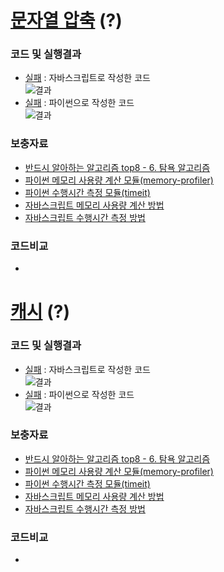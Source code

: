 # [문자열 압축](https://programmers.co.kr/learn/courses/30/lessons/60057) (?)
> 
> 

### 코드 및 실행결과
* [실패](create_a_large_number.ipynb) : 자바스크립트로 작성한 코드  
![결과](test_result_js.JPG)
* [실패](create_a_large_number.py) : 파이썬으로 작성한 코드  
![결과](test_result_python.JPG)

### 보충자료
* [반드시 알아하는 알고리즘 top8 - 6. 탐욕 알고리즘](https://gomguard.tistory.com/119)
* [파이썬 메모리 사용량 계산 모듈(memory-profiler)](https://pypi.org/project/memory-profiler/)
* [파이썬 수행시간 측정 모듈(timeit)](https://docs.python.org/ko/3/library/timeit.html)
* [자바스크립트 메모리 사용량 계산 방법](https://www.valentinog.com/blog/memory-usage-node-js/)
* [자바스크립트 수행시간 측정 방법](https://stackoverflow.com/questions/313893/how-to-measure-time-taken-by-a-function-to-execute)

### 코드비교
* []()

# [캐시](https://programmers.co.kr/learn/courses/30/lessons/17680) (?)
> 
> 

### 코드 및 실행결과
* [실패](create_a_large_number.ipynb) : 자바스크립트로 작성한 코드  
![결과](test_result_js.JPG)
* [실패](create_a_large_number.py) : 파이썬으로 작성한 코드  
![결과](test_result_python.JPG)

### 보충자료
* [반드시 알아하는 알고리즘 top8 - 6. 탐욕 알고리즘](https://gomguard.tistory.com/119)
* [파이썬 메모리 사용량 계산 모듈(memory-profiler)](https://pypi.org/project/memory-profiler/)
* [파이썬 수행시간 측정 모듈(timeit)](https://docs.python.org/ko/3/library/timeit.html)
* [자바스크립트 메모리 사용량 계산 방법](https://www.valentinog.com/blog/memory-usage-node-js/)
* [자바스크립트 수행시간 측정 방법](https://stackoverflow.com/questions/313893/how-to-measure-time-taken-by-a-function-to-execute)

### 코드비교
* []()
